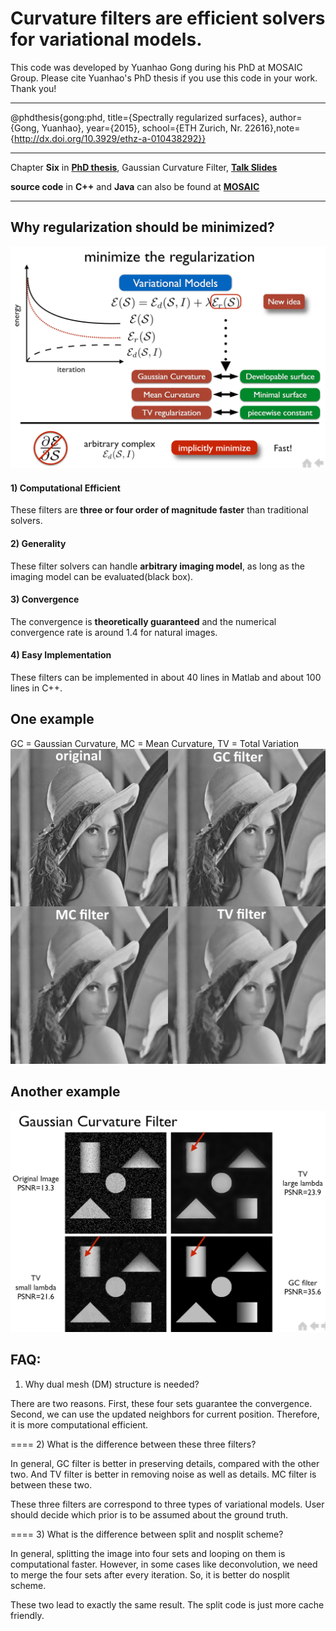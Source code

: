 # Curvature filters are efficient solvers for variational models.
This code was developed by Yuanhao Gong during his PhD at MOSAIC Group. Please cite Yuanhao's PhD thesis if you use this code in your work. Thank you!
***
@phdthesis{gong:phd, title={Spectrally regularized surfaces}, author={Gong, Yuanhao}, year={2015}, school={ETH Zurich, Nr. 22616},note={http://dx.doi.org/10.3929/ethz-a-010438292}}
***
Chapter **Six** in **[PhD thesis](http://e-collection.library.ethz.ch/eserv/eth:47737/eth-47737-02.pdf)**, Gaussian Curvature Filter, **[Talk Slides](GCFilter.pdf)**

**source code** in **C++** and **Java** can also be found at **[MOSAIC](http://mosaic.mpi-cbg.de/?q=downloads/curvaturefilters)**
***
## Why regularization should be minimized?
![image](phs.PNG)
#### 1) Computational Efficient
These filters are **three or four order of magnitude faster** than traditional solvers.
#### 2) Generality
These filter solvers can handle **arbitrary imaging model**, as long as the imaging model can be evaluated(black box). 
#### 3) Convergence
The convergence is **theoretically guaranteed** and the numerical convergence rate is around 1.4 for natural images.
#### 4) Easy Implementation
These filters can be implemented in about 40 lines in Matlab and about 100 lines in C++.

## One example
GC = Gaussian Curvature, MC = Mean Curvature, TV = Total Variation
![image](curvatureFilters.png)
## Another example
![image](denoise.PNG)
## FAQ:
1) Why dual mesh (DM) structure is needed?

There are two reasons. First, these four sets guarantee the convergence. Second, 
we can use the updated neighbors for current position. Therefore, it is more computational efficient.

====
2) What is the difference between these three filters?

In general, GC filter is better in preserving details, compared with the other two. And
TV filter is better in removing noise as well as details. MC filter is between these two.

These three filters are correspond to three types of variational models. User should decide
which prior is to be assumed about the ground truth. 

====
3) What is the difference between split and nosplit scheme?

In general, splitting the image into four sets and looping on them is computational faster.
However, in some cases like deconvolution, we need to merge the four sets after every iteration.
So, it is better do nosplit scheme.

These two lead to exactly the same result. The split code is just more cache friendly.
